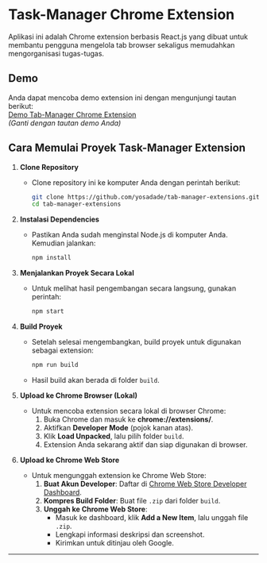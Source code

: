 # Task-Manager Chrome Extension

Aplikasi ini adalah Chrome extension berbasis React.js yang dibuat untuk membantu pengguna mengelola tab browser sekaligus memudahkan mengorganisasi tugas-tugas.

## Demo
Anda dapat mencoba demo extension ini dengan mengunjungi tautan berikut:  
[Demo Tab-Manager Chrome Extension](https://jam.dev/c/60e256c1-cd13-499a-9d11-7b86913fb3f3)  
*(Ganti dengan tautan demo Anda)*

## Cara Memulai Proyek Task-Manager Extension

1. **Clone Repository**  
   - Clone repository ini ke komputer Anda dengan perintah berikut:
     ```bash
     git clone https://github.com/yosadade/tab-manager-extensions.git
     cd tab-manager-extensions
     ```

2. **Instalasi Dependencies**  
   - Pastikan Anda sudah menginstal Node.js di komputer Anda. Kemudian jalankan:
     ```bash
     npm install
     ```

3. **Menjalankan Proyek Secara Lokal**  
   - Untuk melihat hasil pengembangan secara langsung, gunakan perintah:
     ```bash
     npm start
     ```

4. **Build Proyek**  
   - Setelah selesai mengembangkan, build proyek untuk digunakan sebagai extension:
     ```bash
     npm run build
     ```
   - Hasil build akan berada di folder `build`.

5. **Upload ke Chrome Browser (Lokal)**  
   - Untuk mencoba extension secara lokal di browser Chrome:
     1. Buka Chrome dan masuk ke **chrome://extensions/**.
     2. Aktifkan **Developer Mode** (pojok kanan atas).
     3. Klik **Load Unpacked**, lalu pilih folder `build`.
     4. Extension Anda sekarang aktif dan siap digunakan di browser.

6. **Upload ke Chrome Web Store**  
   - Untuk mengunggah extension ke Chrome Web Store:
     1. **Buat Akun Developer**: Daftar di [Chrome Web Store Developer Dashboard](https://chrome.google.com/webstore/devconsole).
     2. **Kompres Build Folder**: Buat file `.zip` dari folder `build`.
     3. **Unggah ke Chrome Web Store**:
        - Masuk ke dashboard, klik **Add a New Item**, lalu unggah file `.zip`.
        - Lengkapi informasi deskripsi dan screenshot.
        - Kirimkan untuk ditinjau oleh Google.

---


